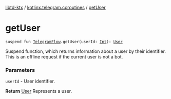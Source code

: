 [libtd-ktx](../index.md) / [kotlinx.telegram.coroutines](index.md) / [getUser](./get-user.md)

# getUser

`suspend fun `[`TelegramFlow`](../kotlinx.telegram.core/-telegram-flow/index.md)`.getUser(userId: `[`Int`](https://kotlinlang.org/api/latest/jvm/stdlib/kotlin/-int/index.html)`): `[`User`](https://tdlibx.github.io/td/docs/org/drinkless/td/libcore/telegram/TdApi/User.html)

Suspend function, which returns information about a user by their identifier. This is an offline
request if the current user is not a bot.

### Parameters

`userId` - User identifier.

**Return**
[User](https://tdlibx.github.io/td/docs/org/drinkless/td/libcore/telegram/TdApi/User.html) Represents a user.

